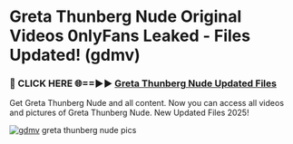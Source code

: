 # Greta Thunberg Nude Original Videos 0nlyFans Leaked - Files Updated! (gdmv)

<h3>🔴 CLICK HERE 🌐==►► <a href="https://tinyurl.com/yrmya6cz" rel="nofollow">Greta Thunberg Nude Updated Files</a></h3>

Get Greta Thunberg Nude and all content. Now you can access all videos and pictures of Greta Thunberg Nude. New Updated Files 2025!

[![gdmv](https://i.imgur.com/FMdXYCs.gif)](https://tinyurl.com/yrmya6cz)
greta thunberg nude pics